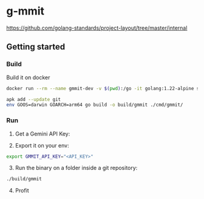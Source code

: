 # g-mmit


https://github.com/golang-standards/project-layout/tree/master/internal

## Getting started

### Build
Build it on docker

```bash
docker run --rm --name gmmit-dev -v $(pwd):/go -it golang:1.22-alpine sh
```

```bash
apk add --update git
env GOOS=darwin GOARCH=arm64 go build -o build/gmmit ./cmd/gmmit/
```

### Run

1. Get a Gemini API Key: 

2. Export it on your env:

```bash
export GMMIT_API_KEY="<API_KEY>"
```


3. Run the binary on a folder inside a git repository:

```bash
./build/gmmit
```

4. Profit